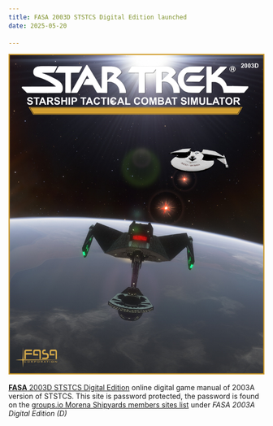 ```yaml
---
title: FASA 2003D STSTCS Digital Edition launched
date: 2025-05-20

---
```

![FASATrek](/images/2003D.jpg)

[**FASA** 2003D STSTCS Digital Edition](https://ststcs.netlify.app) online digital game manual of 2003A version of STSTCS. This site is password protected, the password is found on the [groups.io Morena Shipyards members sites list](https://thefasastartrekuniversee-group.groups.io/g/MorenaShipyards/table?id=25057) under *FASA 2003A Digital Edition (D)*